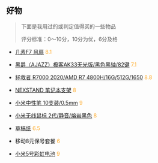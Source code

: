 ## 好物

> 下面是我用过的或判定值得买的一些物品
> 
> 评分标准：0～10分，10分为优，6分及格

- [几素F7 风扇](https://item.jd.com/46490567710.html) <font color="#ffac2d" >8.1</font>

- [黑爵（AJAZZ）极客AK33无光版/黑色黑轴/82键](https://item.jd.com/4155886.html) <font color="#ffac2d" >7.1</font>

- [拯救者 R7000 2020/AMD R7 4800H/16G/512G/1650](https://item.lenovo.com.cn/product/1007675.html) <font color="#ffac2d" >8.8</font>

- [NEXSTAND 笔记本支架](https://item.jd.com/16879857473.html) <font color="#ffac2d" >8</font>

- [小米中性笔 10支装/0.5mm](https://item.jd.com/100006119284.html) <font color="#ffac2d" >9</font>

- [小米无线鼠标 2代/静音/熔岩黑色](https://item.jd.com/100009910428.html) <font color="#ffac2d" >8</font>

- [草稿纸](https://detail.tmall.com/item.htm?id=647787947342) <font color="#ffac2d" >6.5</font>

- 移动8元保号套餐 <font color="#ffac2d" >6</font>

- [小米5号彩虹电池](https://item.jd.com/70540118600.html) <font color="#ffac2d" >9</font>